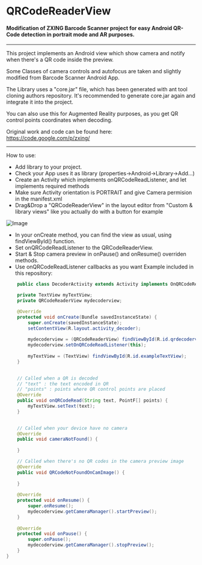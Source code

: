 QRCodeReaderView
================

#### Modification of ZXING Barcode Scanner project for easy Android QR-Code detection in portrait mode and AR purposes. ####

---
This project implements an Android view which show camera and notify when there's a QR code inside the preview.

Some Classes of camera controls and autofocus are taken and slightly modified from Barcode Scanner Android App.

The Library uses a "core.jar" file, which has been generated with ant tool cloning authors repository. It's recommended to generate core.jar again and integrate it into the project.

You can also use this for Augmented Reality purposes, as you get QR control points coordinates when decoding.

Original work and code can be found here: https://code.google.com/p/zxing/

---
How to use:

- Add library to your project.
- Check your App uses it as library (properties->Android->Library->Add...)
- Create an Activity which implements onQRCodeReadListener, and let implements required methods
- Make sure Activity orientation is PORTRAIT and give Camera permision in the manifest.xml
- Drag&Drop a "QRCodeReaderView" in the layout editor from "Custom & library views" like you actually do with a button for example

![Image](../master/readme_images/add_view.png?raw=true)

- In your onCreate method, you can find the view as usual, using findViewById() function.
- Set onQRCodeReadListener to the QRCodeReaderView.
- Start & Stop camera preview in onPause() and onResume() overriden methods.
- Use onQRCodeReadListener callbacks as you want
Example included in this repository:

```java
	public class DecoderActivity extends Activity implements OnQRCodeReadListener {

    private TextView myTextView;
	private QRCodeReaderView mydecoderview;

	@Override
    protected void onCreate(Bundle savedInstanceState) {
        super.onCreate(savedInstanceState);
        setContentView(R.layout.activity_decoder);
        
        mydecoderview = (QRCodeReaderView) findViewById(R.id.qrdecoderview);
        mydecoderview.setOnQRCodeReadListener(this);
        
        myTextView = (TextView) findViewById(R.id.exampleTextView);
    }

    
    // Called when a QR is decoded
    // "text" : the text encoded in QR
    // "points" : points where QR control points are placed
	@Override
	public void onQRCodeRead(String text, PointF[] points) {
		myTextView.setText(text);
	}

	
	// Called when your device have no camera
	@Override
	public void cameraNotFound() {
		
	}

	// Called when there's no QR codes in the camera preview image
	@Override
	public void QRCodeNotFoundOnCamImage() {
		
	}
    
	@Override
	protected void onResume() {
		super.onResume();
		mydecoderview.getCameraManager().startPreview();
	}
	
	@Override
	protected void onPause() {
		super.onPause();
		mydecoderview.getCameraManager().stopPreview();
	}
}
```
